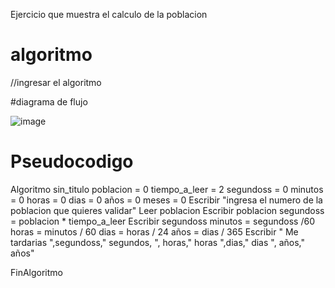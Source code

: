 Ejercicio que muestra  el calculo de la poblacion  
# algoritmo
//ingresar el algoritmo

#diagrama de flujo

![image](https://user-images.githubusercontent.com/119722313/208263966-d8a78696-6211-4f81-81bf-dd3801a7374d.png)

# Pseudocodigo

Algoritmo sin_titulo
	poblacion = 0
	tiempo_a_leer = 2
	segundoss = 0
	minutos = 0
	horas = 0
	dias = 0
	años = 0
	meses = 0
	Escribir "ingresa el numero de la poblacion que quieres validar"
	Leer poblacion 
	Escribir poblacion
	segundoss = poblacion * tiempo_a_leer
	Escribir segundoss
	minutos = segundoss /60
	horas = minutos / 60
	dias = horas / 24
	años = dias / 365
	Escribir " Me tardarias ",segundoss," segundos, ", horas," horas ",dias," dias ", años," años"
	
FinAlgoritmo
